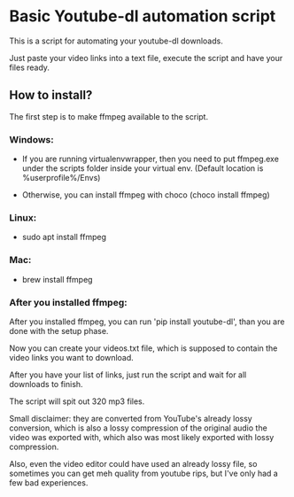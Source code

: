 # Basic Youtube-dl automation script
This is a script for automating your youtube-dl downloads. 

Just paste your video links into a text file, execute the script and have your files ready.

## How to install?
The first step is to make ffmpeg available to the script.

### Windows:
- If you are running virtualenvwrapper, then you need to put ffmpeg.exe under the scripts folder inside your virtual env. (Default location is %userprofile%/Envs)

- Otherwise, you can install ffmpeg with choco (choco install ffmpeg)

### Linux:
- sudo apt install ffmpeg

### Mac:
- brew install ffmpeg

### After you installed ffmpeg:

After you installed ffmpeg, you can run 'pip install youtube-dl', than you are done with the setup phase.

Now you can create your videos.txt file, which is supposed to contain the video links you want to download.

After you have your list of links, just run the script and wait for all downloads to finish.

The script will spit out 320 mp3 files.

Small disclaimer: they are converted from YouTube's already lossy conversion, which is also a lossy compression of the original audio the video was exported with, which also was most likely exported with lossy compression. 

Also, even the video editor could have used an already lossy file, so sometimes you can get meh quality from youtube rips, but I've only had a few bad experiences.
